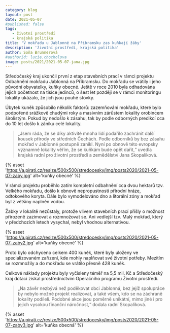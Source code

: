 ```yaml
---
category: blog
layout: post
date: 2021-05-07
#published: false
tags: 
   - životní prostředí
   - krajská politika
title: 'V mokřadu u Jablonné na Příbramsku zas kuňkají žáby'
description: 'životní prostředí, krajská politika'
author: Soňa Brunnerová
#authorId: lucie.chocholova
image: posts/2021/2021-05-07-jana.jpg
---
```


Středočeský kraj ukončil první z etap stavebních prací v rámci projektu Odbahnění mokřadu Jablonná na Příbramsku. Do mokřadu se vrátily i jeho původní obyvatelky, kuňky obecné. Ještě v roce 2010 byla odhadována jejich početnost na tisíce jedinců, o šest let později se v rámci monitoringu lokality ukázalo, že jich jsou pouhé stovky.

Úbytek kuněk způsobilo několik faktorů: zazemňování mokřadu, které bylo podpořené srážkově chudými roky a masivním zárůstem lokality orobincem širolistým. Pokud by nedošlo k zásahu, tak by podle odborných predikcí cca do 10 let došlo k zániku celé lokality.

> „Jsem ráda, že se díky aktivitě mnoha lidí podařilo zachránit další kousek přírody ve středních Čechách. Podle odborníků by bez zásahu mokřad v Jablonné postupně zanikl. Nyní po obnově této evropsky významné lokality věřím, že se kuňkám bude opět dařit,“ uvedla krajská radní pro životní prostředí a zemědělství Jana Skopalíková.

{% asset 'https://a.pirati.cz/resize/500x500/stredocesky/img/posts2020/2021-05-07-zaby.jpg' alt='kuňky obecné' %}

V rámci projektu proběhlo zatím kompletní odbahnění cca dvou hektarů tzv. Velkého mokřadu, došlo k obnově nepropustnosti přírodní hráze, odtokového koryta. Dále bylo vymodelováno dno a litorální zóny a mokřad byl z většiny naplněn vodou.

Žabky v lokalitě nezůstaly, protože vlivem stavebních prací přišly o možnost přirozeně zazimovat a rozmnožovat se. Ani vedlejší tzv. Malý mokřad, který v předchozích letech vysychal, nebyl vhodnou alternativou. 

{% asset 'https://a.pirati.cz/resize/500x500/stredocesky/img/posts2020/2021-05-07-zaby2.jpg' alt='kuňky obecné' %}

Proto bylo odchyceno celkem 400 kuněk, které byly uloženy ve specializovaném zařízení, kde mohly naplňovat své životní potřeby. Mezitím se rozmnožily a do mokřadu se vrátilo přesně 428 kuněk.
 
Celkové náklady projektu byly vyčísleny téměř na 5,5 mil. Kč a Středočeský kraj dotaci získal prostřednictvím Operačního programu Životní prostředí.

> „Na závěr nezbývá než poděkovat obci Jablonná, bez jejíž spolupráce by nebylo možné projekt realizovat, a také všem, kdo se na záchraně lokality podíleli. Podobné akce jsou poměrně unikátní, mimo jiné i pro jejich vysokou finanční náročnost,“ dodala radní Skopalíková.

{% asset 'https://a.pirati.cz/resize/500x500/stredocesky/img/posts2020/2021-05-07-zaby3.jpg' alt='kuňka obecná' %}
